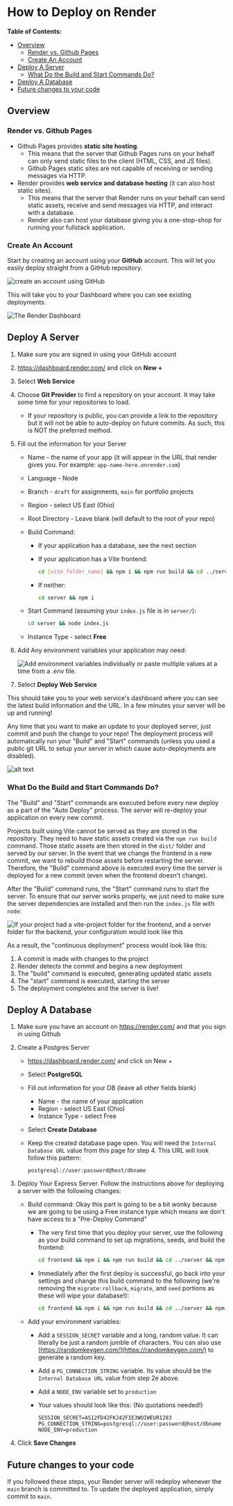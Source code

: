 # How to Deploy on Render

**Table of Contents:**

- [Overview](#overview)
  - [Render vs. Github Pages](#render-vs-github-pages)
  - [Create An Account](#create-an-account)
- [Deploy A Server](#deploy-a-server)
  - [What Do the Build and Start Commands Do?](#what-do-the-build-and-start-commands-do)
- [Deploy A Database](#deploy-a-database)
- [Future changes to your code](#future-changes-to-your-code)

## Overview

### Render vs. Github Pages

* Github Pages provides **static site hosting**.
  * This means that the server that Github Pages runs on your behalf can only send static files to the client (HTML, CSS, and JS files).
  * Github Pages static sites are not capable of receiving or sending messages via HTTP.
* Render provides **web service and database hosting** (it can also host static sites).
  * This means that the server that Render runs on your behalf can send static assets, receive and send messages via HTTP, and interact with a database.
  * Render also can host your database giving you a one-stop-shop for running your fullstack application.

### Create An Account

Start by creating an account using your **GitHub** account. This will let you easily deploy straight from a GitHub repository.

![create an account using GitHub](img/create-account.png)

This will take you to your Dashboard where you can see existing deployments.

![The Render Dashboard](img/dashboard.png)

## Deploy A Server

1. Make sure you are signed in using your GitHub account
2. https://dashboard.render.com/ and click on **New +**
3. Select **Web Service**
4. Choose **Git Provider** to find a repository on your account. It may take some time for your repositories to load. 
    * If your repository is public, you can provide a link to the repository but it will not be able to auto-deploy on future commits. As such, this is NOT the preferred method.
5. Fill out the information for your Server

   * Name - the name of your app (it will appear in the URL that render gives you. For example: `app-name-here.onrender.com`)
   * Language - Node
   * Branch - `draft` for assignments, `main` for portfolio projects
   * Region - select US East (Ohio)
   * Root Directory - Leave blank (will default to the root of your repo)
   * Build Command:
     * If your application has a database, see the next section
     * If your application has a Vite frontend: 
        
        ```sh
        cd [vite_folder_name] && npm i && npm run build && cd ../server && npm i
        ```

     * If neither: 
        ```sh
        cd server && npm i
        ```
   * Start Command (assuming your `index.js` file is in `server/`):
     
     ```sh
     cd server && node index.js
     ```
 
   * Instance Type - select **Free**

6. Add Any environment variables your application may need:

    ![Add environment variables individually or paste multiple values at a time from a .env file.](img/environment-variables-configuration-render.png)

7. Select **Deploy Web Service**

This should take you to your web service's dashboard where you can see the latest build information and the URL. In a few minutes your server will be up and running!

Any time that you want to make an update to your deployed server, just commit and push the change to your repo! The deployment process will automatically run your "Build" and "Start" commands (unless you used a public git URL to setup your server in which cause auto-deployments are disabled).

![alt text](img/web-service-dashboard.png)

### What Do the Build and Start Commands Do?

The "Build" and "Start" commands are executed before every new deploy as a part of the "Auto Deploy" process. The server will re-deploy your application on every new commit.

Projects built using Vite cannot be served as they are stored in the repository. They need to have static assets created via the `npm run build` command. Those static assets are then stored in the `dist/` folder and served by our server. In the event that we change the frontend in a new commit, we want to rebuild those assets before restarting the server. Therefore, the "Build" command above is executed every time the server is deployed for a new commit (even when the frontend doesn't change).

After the "Build" command runs, the "Start" command runs to start the server. To ensure that our server works properly, we just need to make sure the server dependencies are installed and then run the `index.js` file with `node`:

![If your project had a `vite-project` folder for the frontend, and a `server` folder for the backend, your configuration would look like this](img/render-deploying-static-build-start.png)

As a result, the "continuous deployment" process would look like this:
1. A commit is made with changes to the project
2. Render detects the commit and begins a new deployment
3. The "build" command is executed, generating updated static assets
4. The "start" command is executed, starting the server
5. The deployment completes and the server is live!

## Deploy A Database

1. Make sure you have an account on https://render.com/ and that you sign in using Github
2. Create a Postgres Server
   * https://dashboard.render.com/ and click on New +
   * Select **PostgreSQL**
   * Fill out information for your DB (leave all other fields blank)
     * Name - the name of your application
     * Region - select US East (Ohio)
     * Instance Type - select Free
   * Select **Create Database**
   * Keep the created database page open. You will need the `Internal Database URL` value from this page for step 4. This URL will look follow this pattern:

      ```
      postgresql://user:password@host/dbname
      ```

3. Deploy Your Express Server. Follow the instructions above for deploying a server with the following changes:

   * Build command: Okay this part is going to be a bit wonky because we are going to be using a Free instance type which means we don't have access to a "Pre-Deploy Command"
     * The very first time that you deploy your server, use the following as your build command to set up migrations, seeds, and build the frontend:

        ```sh
        cd frontend && npm i && npm run build && cd ../server && npm i && npm run migrate:rollback && npm run migrate && npm run seed
        ```
      
     * Immediately after the first deploy is successful, go back into your settings and change this build command to the following (we're removing the `migrate:rollback`, `migrate`, and `seed` portions as these will wipe your database!):

        ```sh
        cd frontend && npm i && npm run build && cd ../server && npm i
        ```

   * Add your environment variables:
     * Add a `SESSION_SECRET` variable and a long, random value. It can literally be just a random jumble of characters. You can also use [https://randomkeygen.com/](https://randomkeygen.com/) to generate a random key.
     * Add a `PG_CONNECTION_STRING` variable. Its value should be the `Internal Database URL` value from step 2e above.
     * Add a `NODE_ENV` variable set to `production`
     * Your values should look like this: (No quotations needed!)

        ```
        SESSION_SECRET=AS12FD42FKJ42FIE3WOIWEUR1283
        PG_CONNECTION_STRING=postgresql://user:password@host/dbname
        NODE_ENV=production
        ```

4. Click **Save Changes**

## Future changes to your code

If you followed these steps, your Render server will redeploy whenever the `main` branch is committed to. To update the deployed application, simply commit to `main`.
